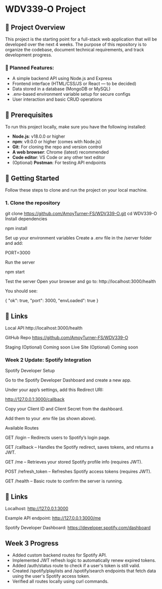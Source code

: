# WDV339‑O Project

## 📌 Project Overview

This project is the starting point for a full-stack web application that will be developed over the next 4 weeks. The purpose of this repository is to organize the codebase, document technical requirements, and track development progress.

### 🔧 Planned Features:

- A simple backend API using Node.js and Express
- Frontend interface (HTML/CSS/JS or React — to be decided)
- Data stored in a database (MongoDB or MySQL)
- .env-based environment variable setup for secure configs
- User interaction and basic CRUD operations

## 🧪 Prerequisites

To run this project locally, make sure you have the following installed:

- **Node.js**: v18.0.0 or higher
- **npm**: v9.0.0 or higher (comes with Node.js)
- **Git**: For cloning the repo and version control
- **A web browser**: Chrome (latest) recommended
- **Code editor**: VS Code or any other text editor
- (Optional) **Postman**: For testing API endpoints

## 🚀 Getting Started

Follow these steps to clone and run the project on your local machine.

### 1. Clone the repository

git clone https://github.com/AmoyTurner-FS/WDV339-O.git
cd WDV339-O
Install dependencies

npm install

Set up your environment variables
Create a .env file in the /server folder and add:

PORT=3000

Run the server

npm start

Test the server
Open your browser and go to:
http://localhost:3000/health

You should see:

{
"ok": true,
"port": 3000,
"envLoaded": true
}

## 🔗 Links

Local API http://localhost:3000/health

GitHub Repo https://github.com/AmoyTurner-FS/WDV339-O

Staging (Optional) Coming soon
Live Site (Optional) Coming soon

### Week 2 Update: Spotify Integration

Spotify Developer Setup

Go to the Spotify Developer Dashboard
and create a new app.

Under your app’s settings, add this Redirect URI:

http://127.0.0.1:3000/callback

Copy your Client ID and Client Secret from the dashboard.

Add them to your .env file (as shown above).

Available Routes

GET /login – Redirects users to Spotify’s login page.

GET /callback – Handles the Spotify redirect, saves tokens, and returns a JWT.

GET /me – Retrieves your stored Spotify profile info (requires JWT).

POST /refresh_token – Refreshes Spotify access tokens (requires JWT).

GET /health – Basic route to confirm the server is running.

## 🔗 Links

Localhost: http://127.0.0.1:3000

Example API endpoint: http://127.0.0.1:3000/me

Spotify Developer Dashboard: https://developer.spotify.com/dashboard

## Week 3 Progress

- Added custom backend routes for Spotify API.
- Implemented JWT refresh logic to automatically renew expired tokens.
- Added /auth/status route to check if a user's token is still valid.
- Created /spotify/playlists and /spotify/search endpoints that fetch data using the user's Spotify access token.
- Verified all routes locally using curl commands.
